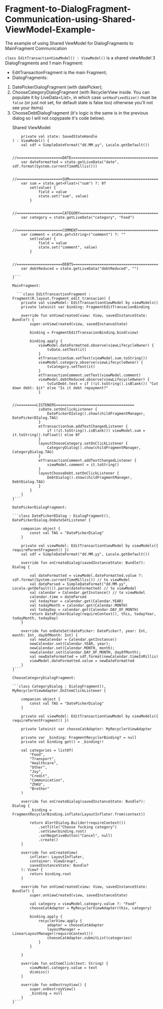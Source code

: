 # Fragment-to-DialogFragment-Communication-using-Shared-ViewModel-Example-
The example of using Shared VewModel for DialogFragments to MainFragment Communication


```class EditTransactionViewModel() : ViewModel()``` is a shared viewModel 3 DialogFragments and 1 main Fragment:

- EditTransactionFragment is the main Fragment;
- DialogFragments: 
1) DatePickerDialogFragment (with datePicker);
2) ChooseCategoryDialogFragment (with RecyclerView inside. You can populate it by LiveData<List<Object>>, in which case ```setHasFixedSize()``` must be ```false``` (or just not set, for default state is false too) otherwise you'll not see your items)
3) ChooseDebtDialogFragment (it's logic is the same is in the previous dialog so I will not copypaste it's code below).

Shared ViewModel:

```class EditTransactionViewModel(
    private val state: SavedStateHandle
) : ViewModel() {
    val sdf = SimpleDateFormat("dd.MM.yy", Locale.getDefault())

    //=====================DATE=========================================
    var dateFormatted = state.getLiveData("date", sdf.format(System.currentTimeMillis()))

    //=====================SUM==========================================
    var sum = state.get<Float>("sum") ?: 0f
        set(value) {
            field = value
            state.set("sum", value)
        }

    //=====================CATEGORY=====================================
    var category = state.getLiveData("category", "Food")

    //=====================COMMENT======================================
    var comment = state.get<String>("comment") ?: ""
        set(value) {
            field = value
            state.set("comment", value)
        }

    //=====================DEBTS========================================
    var debtReduced = state.getLiveData("debtReduced", "")

}```
  
MainFragment:
  
  ```class EditTransactionFragment : Fragment(R.layout.fragment_edit_transacion) {
    private val viewModel: EditTransactionViewModel by viewModels()
    private lateinit var binding: FragmentEditTransacionBinding

    override fun onViewCreated(view: View, savedInstanceState: Bundle?) {
        super.onViewCreated(view, savedInstanceState)

        binding = FragmentEditTransacionBinding.bind(view)

        binding.apply {
            viewModel.dateFormatted.observe(viewLifecycleOwner) {
                tvDate.setText(it)
            }
            etTransactionSum.setText(viewModel.sum.toString())
            viewModel.category.observe(viewLifecycleOwner) {
                tvCategory.setText(it)
            }
            etTransactionComment.setText(viewModel.comment)
            viewModel.debtReduced.observe(viewLifecycleOwner) {
                tvCutDebt.text = if (!it.toString().isBlank()) "Cut down debt: $it" else "Is it debt repayment?"
            }
            
            //=========LISTENERS====================================
            ivDate.setOnClickListener {
                DatePickerDIalog().show(childFragmentManager, DatePickerDIalog.TAG)
            }
            etTransactionSum.addTextChangedListener {
                if (!it.toString().isBlank()) viewModel.sum = it.toString().toFloat() else 0f
            }
            layoutChooseCategory.setOnClickListener {
                CategoryDialog().show(childFragmentManager, CategoryDialog.TAG)
            }
            etTransactionComment.addTextChangedListener {
                viewModel.comment = it.toString()
            }
            layoutChooseDebt.setOnClickListener {
                DebtDialog().show(childFragmentManager, DebtDialog.TAG)
            }
        }
    }
}```

DatePickerDialogFragment:

```class DatePickerDIalog : DialogFragment(), DatePickerDialog.OnDateSetListener {

    companion object {
        const val TAG = "DatePickerDialog"
    }

    private val viewModel: EditTransactionViewModel by viewModels({ requireParentFragment() })
    val sdf = SimpleDateFormat("dd.MM.yy", Locale.getDefault())

    override fun onCreateDialog(savedInstanceState: Bundle?): Dialog {

        val dateFormatted = viewModel.dateFormatted.value ?: sdf.format(System.currentTimeMillis()) // to viewModel
        val dateParsed = SimpleDateFormat("dd.MM.yy", Locale.getDefault()).parse(dateFormatted) // to viewModel
        val calendar = Calendar.getInstance() // to viewModel
        calendar.time = dateParsed
        val todayYear = calendar.get(Calendar.YEAR)
        val todayMonth = calendar.get(Calendar.MONTH)
        val todayDay = calendar.get(Calendar.DAY_OF_MONTH)
        return DatePickerDialog(requireContext(), this, todayYear, todayMonth, todayDay)
    }

    override fun onDateSet(datePicker: DatePicker?, year: Int, month: Int, dayOfMonth: Int) {
        val newCalendar = Calendar.getInstance()
        newCalendar.set(Calendar.YEAR, year);
        newCalendar.set(Calendar.MONTH, month);
        newCalendar.set(Calendar.DAY_OF_MONTH, dayOfMonth);
        val newDateFormatted = sdf.format(newCalendar.timeInMillis)
        viewModel.dateFormatted.value = newDateFormatted
    }
}```

ChooseCategoryDialogFragment:

```class CategoryDialog : DialogFragment(), MyRecyclerViewAdapter.OnItemClickListener {

    companion object {
        const val TAG = "DatePickerDialog"
    }

    private val viewModel: EditTransactionViewModel by viewModels({ requireParentFragment() })

    private lateinit var chooseCatAdapter: MyRecyclerViewAdapter

    private var _binding: FragmentRecyclerBinding? = null
    private val binding get() = _binding!!

    val categories = listOf(
        "Food",
        "Transport",
        "Healthcare",
        "Other",
        "Joy",
        "Credit",
        "Communication",
        "ZhKU",
        "Brother"
    )

    override fun onCreateDialog(savedInstanceState: Bundle?): Dialog {
        _binding = FragmentRecyclerBinding.inflate(LayoutInflater.from(context))

        return AlertDialog.Builder(requireContext())
            .setTitle("Choose fucking category")
            .setView(binding.root)
            .setNegativeButton("Cancel", null)
            .create()
    }

    override fun onCreateView(
        inflater: LayoutInflater,
        container: ViewGroup?,
        savedInstanceState: Bundle?
    ): View? {
        return binding.root
    }

    override fun onViewCreated(view: View, savedInstanceState: Bundle?) {
        super.onViewCreated(view, savedInstanceState)

        val category = viewModel.category.value ?: "Food"
        chooseCatAdapter = MyRecyclerViewAdapter(this, category)

        binding.apply {
            recyclerView.apply {
                adapter = chooseCatAdapter
                layoutManager = LinearLayoutManager(requireContext())
                chooseCatAdapter.submitList(categories)
            }
        }

    }

    override fun onItemClick(text: String) {
        viewModel.category.value = text
        dismiss()
    }

    override fun onDestroyView() {
        super.onDestroyView()
        _binding = null
    }
}```
